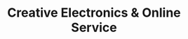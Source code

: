 ---
title: "Creative Electronics & Online Service"
url: /raina/creative-electronics-und-online-service/
shop: Handy
---